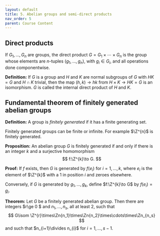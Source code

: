 ```yaml
---
layout: default
title: 5. Abelian groups and semi-direct products
nav_order: 5
parent: Course Content
---
```


## Direct products

If $G_1,\ldots, G_n$ are groups, the direct product $G=G_1\times\cdots\times G_n$ is the group
whose elements are $n$-tuples $(g_1,\ldots, g_n)$, with $g_i\in G_i$, and all operations done componentwise. 

**Definition:** If $G$ is a group and $H$ and $K$ are normal subgroups of $G$ with $HK=G$ and $H\cap K$ trivial,
then the map $(h,k)\to hk$ from $H\times K\to HK=G$ is an isomorphism.  $G$ is called the internal direct product
of $H$ and $K$. 

## Fundamental theorem of finitely generated abelian groups

**Definition:** A group is *finitely generated* if it has a finite generating set.

Finitely generated groups can be finite or infinite.  For example $\Z^{n}$ is finitely generated.

**Proposition:** An abelian group $G$ is finitely generated if and only if there is an integer $k$
and a surjective homomorphism 
$$
f:\Z^{k}\to G.
$$

**Proof:** If $f$ exists, then $G$ is generated by $f(e_i)$ for $i=1,\ldots,k$, where $e_i$ is the element of $\Z^{k}$
with a $1$ in position $i$ and zeroes elsewhere.

Conversely, if $G$ is generated by $g_1,\ldots, g_k$, define $f:\Z^{k}\to G$ by $f(e_i)=g_i$. 

**Theorem:** Let $G$ be a finitely generated abelian group.  Then there are integers $r\ge 0 $ and $n_1,\ldots,n_s$,
all at least $2$, such that
$$
G\isom \Z^{r}\times\Zn{n_1}\times\Zn{n_2}\times\cdots\times\Zn_{n_s}
$$
and such that $n_{i+1}\divides n_{i}$ for $i=1,\ldots, s-1$.

